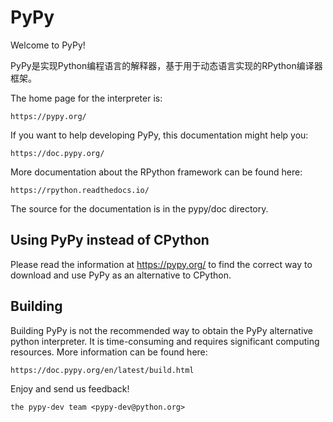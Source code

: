 PyPy
=====================================

Welcome to PyPy!

PyPy是实现Python编程语言的解释器，基于用于动态语言实现的RPython编译器框架。

The home page for the interpreter is:

    https://pypy.org/

If you want to help developing PyPy, this documentation might help you:

    https://doc.pypy.org/

More documentation about the RPython framework can be found here:

    https://rpython.readthedocs.io/

The source for the documentation is in the pypy/doc directory.


Using PyPy instead of CPython
-----------------------------

Please read the information at https://pypy.org/ to find the correct way to
download and use PyPy as an alternative to CPython. 


Building
--------

Building PyPy is not the recommended way to obtain the PyPy alternative python
interpreter. It is time-consuming and requires significant computing resources.
More information can be found here:

    https://doc.pypy.org/en/latest/build.html

Enjoy and send us feedback!

    the pypy-dev team <pypy-dev@python.org>
